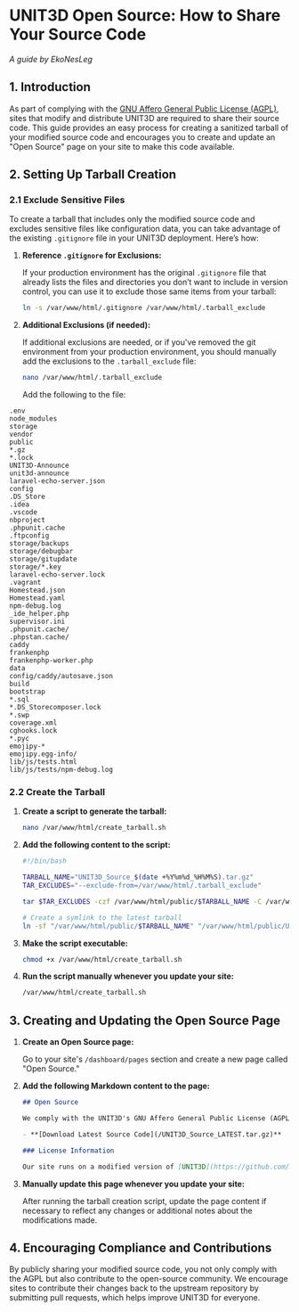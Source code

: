 # UNIT3D Open Source: How to Share Your Source Code

_A guide by EkoNesLeg_

## 1. Introduction

As part of complying with the [GNU Affero General Public License (AGPL)](https://github.com/HDInnovations/UNIT3D-Community-Edition/blob/master/LICENSE), sites that modify and distribute UNIT3D are required to share their source code. This guide provides an easy process for creating a sanitized tarball of your modified source code and encourages you to create and update an "Open Source" page on your site to make this code available.

## 2. Setting Up Tarball Creation

### 2.1 Exclude Sensitive Files

To create a tarball that includes only the modified source code and excludes sensitive files like configuration data, you can take advantage of the existing `.gitignore` file in your UNIT3D deployment. Here’s how:

1. **Reference `.gitignore` for Exclusions:**

   If your production environment has the original `.gitignore` file that already lists the files and directories you don’t want to include in version control, you can use it to exclude those same items from your tarball:

   ```sh
   ln -s /var/www/html/.gitignore /var/www/html/.tarball_exclude
   ```

2. **Additional Exclusions (if needed):**

   If additional exclusions are needed, or if you've removed the git environment from your production environment, you should manually add the exclusions to the `.tarball_exclude` file:

   ```sh
   nano /var/www/html/.tarball_exclude
   ```

   Add the following to the file:

<!-- cspell:disable -->
   ```plaintext
   .env
   node_modules
   storage
   vendor
   public
   *.gz
   *.lock
   UNIT3D-Announce
   unit3d-announce
   laravel-echo-server.json
   config
   .DS_Store
   .idea
   .vscode
   nbproject
   .phpunit.cache
   .ftpconfig
   storage/backups
   storage/debugbar
   storage/gitupdate
   storage/*.key
   laravel-echo-server.lock
   .vagrant
   Homestead.json
   Homestead.yaml
   npm-debug.log
   _ide_helper.php
   supervisor.ini
   .phpunit.cache/
   .phpstan.cache/
   caddy
   frankenphp
   frankenphp-worker.php
   data
   config/caddy/autosave.json
   build
   bootstrap
   *.sql
   *.DS_Storecomposer.lock
   *.swp
   coverage.xml
   cghooks.lock
   *.pyc
   emojipy-*
   emojipy.egg-info/
   lib/js/tests.html
   lib/js/tests/npm-debug.log
   ```
<!-- cspell:enable -->

### 2.2 Create the Tarball

1. **Create a script to generate the tarball:**

    ```sh
    nano /var/www/html/create_tarball.sh
    ```

2. **Add the following content to the script:**

    ```sh
    #!/bin/bash

    TARBALL_NAME="UNIT3D_Source_$(date +%Y%m%d_%H%M%S).tar.gz"
    TAR_EXCLUDES="--exclude-from=/var/www/html/.tarball_exclude"

    tar $TAR_EXCLUDES -czf /var/www/html/public/$TARBALL_NAME -C /var/www html

    # Create a symlink to the latest tarball
    ln -sf "/var/www/html/public/$TARBALL_NAME" "/var/www/html/public/UNIT3D_Source_LATEST.tar.gz"
    ```

3. **Make the script executable:**

    ```sh
    chmod +x /var/www/html/create_tarball.sh
    ```

4. **Run the script manually whenever you update your site:**

    ```sh
    /var/www/html/create_tarball.sh
    ```

## 3. Creating and Updating the Open Source Page

1. **Create an Open Source page:**

    Go to your site's `/dashboard/pages` section and create a new page called "Open Source."

2. **Add the following Markdown content to the page:**

    ```markdown
    ## Open Source

    We comply with the UNIT3D's GNU Affero General Public License (AGPL) by sharing our modified source code. You can download the latest version of our source code below.

    - **[Download Latest Source Code](/UNIT3D_Source_LATEST.tar.gz)**

    ### License Information

    Our site runs on a modified version of [UNIT3D](https://github.com/HDInnovations/UNIT3D-Community-Edition). For more details on the license, visit the [GNU AGPL License](https://github.com/HDInnovations/UNIT3D-Community-Edition/blob/master/LICENSE).
    ```

3. **Manually update this page whenever you update your site:**

    After running the tarball creation script, update the page content if necessary to reflect any changes or additional notes about the modifications made.

## 4. Encouraging Compliance and Contributions

By publicly sharing your modified source code, you not only comply with the AGPL but also contribute to the open-source community. We encourage sites to contribute their changes back to the upstream repository by submitting pull requests, which helps improve UNIT3D for everyone.